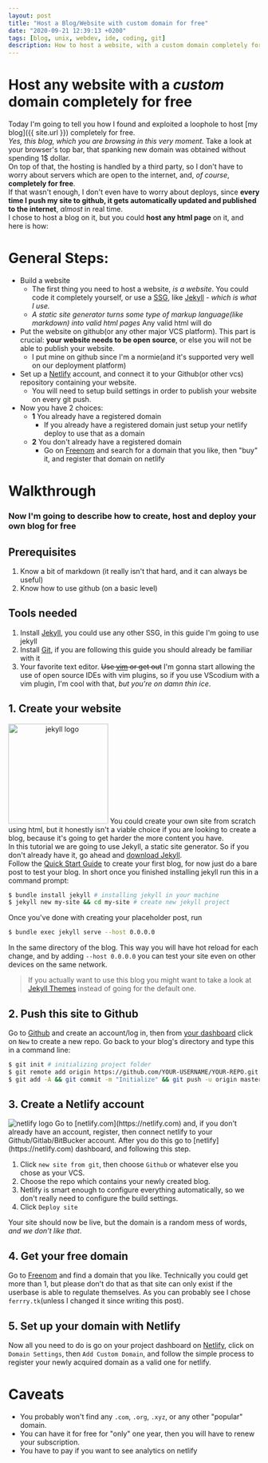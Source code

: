 ```yaml
---
layout: post
title: "Host a Blog/Website with custom domain for free"
date: "2020-09-21 12:39:13 +0200"
tags: [blog, unix, webdev, ide, coding, git]
description: How to host a website, with a custom domain completely for free
---
```

# Host any website with a *custom* domain completely for free
Today I'm going to tell you how I found and exploited a loophole to host [my blog]({{ site.url }}) completely for free.  
*Yes, this blog, which you are browsing in this very moment.* Take a look at your browser's top bar, that spanking new domain was obtained without spending 1$ dollar.  
On top of that, the hosting is handled by a third party, so I don't have to worry about servers which are open to the internet, and, *of course*, **completely for free**.  
If that wasn't enough, I don't even have to worry about deploys, since **every time I push my site to github, it gets automatically updated and published to the internet**, _almost_ in real time.  
I chose to host a blog on it, but you could **host any html page** on it, and here is how:

# General Steps:
+ Build a website
    + The first thing you need to host a website, _is a website_. You could code it completely yourself, or use a [SSG](https://www.netguru.com/blog/what-are-static-site-generators), like [Jekyll](https://jekyllrb.com/) - _which is what I use._  
    + _A static site generator turns some type of markup language(like markdown) into valid html pages_
    Any valid html will do
+ Put the website on github(or any other major VCS platform). This part is crucial: **your website needs to be open source**, or else you will not be able to publish your website.
    + I put mine on github since I'm a normie(and it's supported very well on our deployment platform)
+ Set up a [Netlify](https://netlify.com/) account, and connect it to your Github(or other vcs) repository containing your website.
    + You will need to setup build settings in order to publish your website on every git push.
+ Now you have 2 choices:
    + **1** You already have a registered domain
        + If you already have a registered domain just setup your netlify deploy to use that as a domain
    + **2** You don't already have a registered domain
        + Go on [Freenom](https://www.freenom.com/en/index.html?lang=en) and search for a domain that you like, then "buy" it, and register that domain on netlify

# Walkthrough
### Now I'm going to describe how to create, host and deploy your own blog for free

## Prerequisites
1. Know a bit of markdown (it really isn't that hard, and it can always be useful)
2. Know how to use github (on a basic level)

## Tools needed
1. Install [Jekyll](https://jekyllrb.com/), you could use any other SSG, in this guide I'm going to use jekyll
2. Install [Git](https://gitforwindows.org/), if you are following this guide you should already be familiar with it
3. Your favorite text editor. <s>Use <a href="https://github.com/vim/vim">vim</a> or get out</s> I'm gonna start allowing the use of open source IDEs with vim plugins, so if you use VScodium with a vim plugin, I'm cool with that, _but you're on damn thin ice_.

## 1. Create your website
<img src="https://jekyllrb.com/img/logo-2x.png" alt="jekyll logo" width="200" style="text-align: center">  You could create your own site from scratch using html, but it honestly isn't a viable choice if you are looking to create a blog, because it's going to get harder the more content you have.  
In this tutorial we are going to use Jekyll, a static site generator.
So if you don't already have it, go ahead and [download Jekyll](https://jekyllrb.com/docs/installation/).  
Follow the [Quick Start Guide](https://jekyllrb.com/docs/) to create your first blog, for now just do a bare post to test your blog. In short once you finished installing jekyll run this in a command prompt:
```bash
$ bundle install jekyll # installing jekyll in your machine
$ jekyll new my-site && cd my-site # create new jekyll project
```

Once you've done with creating your placeholder post, run
```bash
$ bundle exec jekyll serve --host 0.0.0.0
```
In the same directory of the blog. This way you will have hot reload for each change, and by adding `--host 0.0.0.0` you can test your site even on other devices on the same network.


> If you actually want to use this blog you might want to take a look at [Jekyll Themes](https://jekyllrb.com/docs/themes/) instead of going for the default one.

## 2. Push this site to Github
Go to [Github](https://github.com) and create an account/log in, then from [your dashboard](https://github.com) click on `New` to create a new repo. Go back to your blog's directory and type this in a command line:
```bash
$ git init # initializing project folder
$ git remote add origin https://github.com/YOUR-USERNAME/YOUR-REPO.git # change UPPERCASE with your own!
$ git add -A && git commit -m "Initialize" && git push -u origin master # push code to github
```

## 3. Create a Netlify account 
<img src="https://external-content.duckduckgo.com/iu/?u=https%3A%2F%2Fupload.wikimedia.org%2Fwikipedia%2Fcommons%2Fthumb%2Fb%2Fb8%2FNetlify_logo.svg%2F220px-Netlify_logo.svg.png&f=1&nofb=1" alt="netlify logo" style="text-align: center">
Go to [netlify.com](https://netlify.com) and, if you don't already have an account, register, then connect netlify to your Github/Gitlab/BitBucker account.
After you do this go to [netlify](https://netlify.com) dashboard, and following this step.

1. Click `new site from git`, then choose `Github` or whatever else you chose as your VCS.
2. Choose the repo which contains your newly created blog.
3. Netlify is smart enough to configure everything automatically, so we don't really need to configure the build settings.
4. Click `Deploy site`

Your site should now be live, but the domain is a random mess of words, _and we don't like that_.

## 4. Get your free domain
Go to [Freenom](https://www.freenom.com/en/index.html?lang=en) and find a domain that you like. Technically you could get more than 1, but please don't do that as that site can only exist if the userbase is able to regulate themselves. As you can probably see I chose `ferrry.tk`(unless I changed it since writing this post).

## 5. Set up your domain with Netlify
Now all you need to do is go on your project dashboard on [Netlify](https://app.netlify.com), click on `Domain Settings`, then `Add Custom Domain`, and follow the simple process to register your newly acquired domain as a valid one for netlify.

# Caveats
- You probably won't find any `.com`, `.org`, `.xyz`, or any other "popular" domain.
- You can have it for free for "only" one year, then you will have to renew your subscription.
- You have to pay if you want to see analytics on netlify


[jekyll-docs]: https://jekyllrb.com/docs/home
[jekyll-gh]:   https://github.com/jekyll/jekyll
[jekyll-talk]: https://talk.k.com
